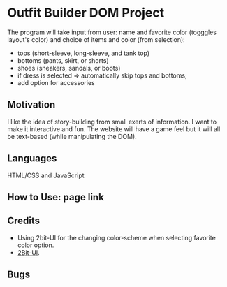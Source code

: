 # Outfit Builder DOM Project
The program will take input from user: name and favorite color (togggles layout's color) and choice of items and color (from selection): 
- tops (short-sleeve, long-sleeve, and tank top)
- bottoms (pants, skirt, or shorts) 
- shoes (sneakers, sandals, or boots)
- if dress is selected => automatically skip tops and bottoms; 
- add option for accessories 

## Motivation
I like the idea of story-building from small exerts of information. I want to make it interactive and fun. The website will have a game feel but it will all be text-based (while manipulating the DOM).

## Languages
HTML/CSS and JavaScript

## How to Use: page link


## Credits
- Using 2bit-UI for the changing color-scheme when selecting favorite color option.
- [2Bit-UI](https://2bit-ui.wavebeem.com/).

## Bugs
